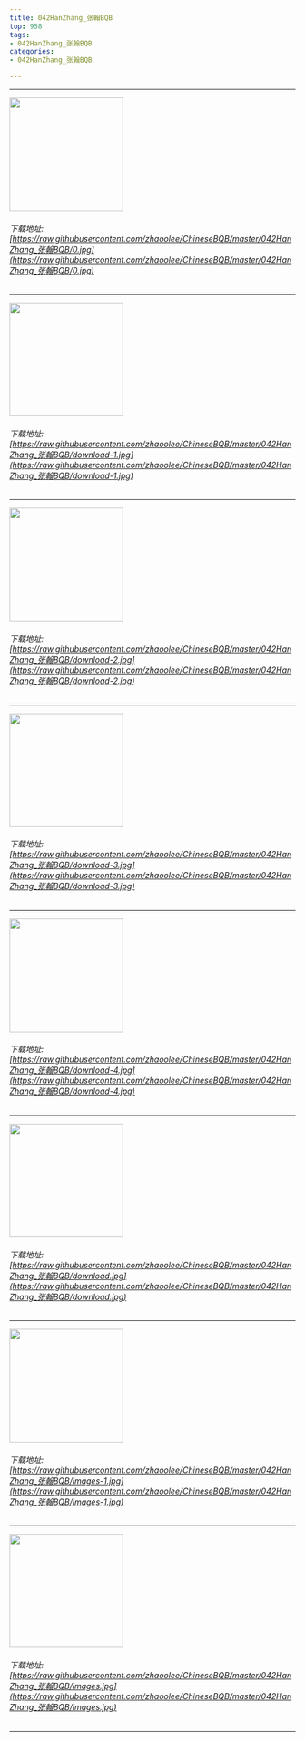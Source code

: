 ```yaml
---
title: 042HanZhang_张翰BQB
top: 958
tags:
- 042HanZhang_张翰BQB
categories:
- 042HanZhang_张翰BQB

---
```


------

<!-- more -->

<img height='200px' style='height:200px;' src=https://raw.githubusercontent.com/zhaoolee/ChineseBQB/master/042HanZhang_张翰BQB/0.jpg /><br/><h6>下载地址: [https://raw.githubusercontent.com/zhaoolee/ChineseBQB/master/042HanZhang_张翰BQB/0.jpg](https://raw.githubusercontent.com/zhaoolee/ChineseBQB/master/042HanZhang_张翰BQB/0.jpg)</h6><hr/><img height='200px' style='height:200px;' src=https://raw.githubusercontent.com/zhaoolee/ChineseBQB/master/042HanZhang_张翰BQB/download-1.jpg /><br/><h6>下载地址: [https://raw.githubusercontent.com/zhaoolee/ChineseBQB/master/042HanZhang_张翰BQB/download-1.jpg](https://raw.githubusercontent.com/zhaoolee/ChineseBQB/master/042HanZhang_张翰BQB/download-1.jpg)</h6><hr/><img height='200px' style='height:200px;' src=https://raw.githubusercontent.com/zhaoolee/ChineseBQB/master/042HanZhang_张翰BQB/download-2.jpg /><br/><h6>下载地址: [https://raw.githubusercontent.com/zhaoolee/ChineseBQB/master/042HanZhang_张翰BQB/download-2.jpg](https://raw.githubusercontent.com/zhaoolee/ChineseBQB/master/042HanZhang_张翰BQB/download-2.jpg)</h6><hr/><img height='200px' style='height:200px;' src=https://raw.githubusercontent.com/zhaoolee/ChineseBQB/master/042HanZhang_张翰BQB/download-3.jpg /><br/><h6>下载地址: [https://raw.githubusercontent.com/zhaoolee/ChineseBQB/master/042HanZhang_张翰BQB/download-3.jpg](https://raw.githubusercontent.com/zhaoolee/ChineseBQB/master/042HanZhang_张翰BQB/download-3.jpg)</h6><hr/><img height='200px' style='height:200px;' src=https://raw.githubusercontent.com/zhaoolee/ChineseBQB/master/042HanZhang_张翰BQB/download-4.jpg /><br/><h6>下载地址: [https://raw.githubusercontent.com/zhaoolee/ChineseBQB/master/042HanZhang_张翰BQB/download-4.jpg](https://raw.githubusercontent.com/zhaoolee/ChineseBQB/master/042HanZhang_张翰BQB/download-4.jpg)</h6><hr/><img height='200px' style='height:200px;' src=https://raw.githubusercontent.com/zhaoolee/ChineseBQB/master/042HanZhang_张翰BQB/download.jpg /><br/><h6>下载地址: [https://raw.githubusercontent.com/zhaoolee/ChineseBQB/master/042HanZhang_张翰BQB/download.jpg](https://raw.githubusercontent.com/zhaoolee/ChineseBQB/master/042HanZhang_张翰BQB/download.jpg)</h6><hr/><img height='200px' style='height:200px;' src=https://raw.githubusercontent.com/zhaoolee/ChineseBQB/master/042HanZhang_张翰BQB/images-1.jpg /><br/><h6>下载地址: [https://raw.githubusercontent.com/zhaoolee/ChineseBQB/master/042HanZhang_张翰BQB/images-1.jpg](https://raw.githubusercontent.com/zhaoolee/ChineseBQB/master/042HanZhang_张翰BQB/images-1.jpg)</h6><hr/><img height='200px' style='height:200px;' src=https://raw.githubusercontent.com/zhaoolee/ChineseBQB/master/042HanZhang_张翰BQB/images.jpg /><br/><h6>下载地址: [https://raw.githubusercontent.com/zhaoolee/ChineseBQB/master/042HanZhang_张翰BQB/images.jpg](https://raw.githubusercontent.com/zhaoolee/ChineseBQB/master/042HanZhang_张翰BQB/images.jpg)</h6><hr/>